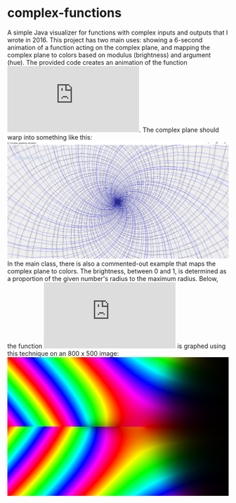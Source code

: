 # complex-functions
A simple Java visualizer for functions with complex inputs and outputs that I wrote in 2016. This project has two main uses: showing a 6-second animation of a function acting on the complex plane, and mapping the complex plane to colors based on modulus (brightness) and argument (hue).
The provided code creates an animation of the function  ![equation1](https://latex.codecogs.com/svg.latex?f%28z%29%3D%281&plus;2i%29%5Ez). The complex plane should warp into something like this:
![func1](https://raw.githubusercontent.com/chrisseiler/complex-functions/master/func1.PNG)
In the main class, there is also a commented-out example that maps the complex plane to colors. The brightness, between 0 and 1, is determined as a proportion of the given number's radius to the maximum radius. Below, the function ![equation2](https://latex.codecogs.com/svg.latex?f%28z%29%3D%5Cleft%28%5Csin%5E%7B-1%7D%28z%5E%7B-1%7D%29%29%5Cright%29%5Ez) is graphed using this technique on an 800 x 500 image:
![func2](https://raw.githubusercontent.com/chrisseiler/complex-functions/master/func2.png)
